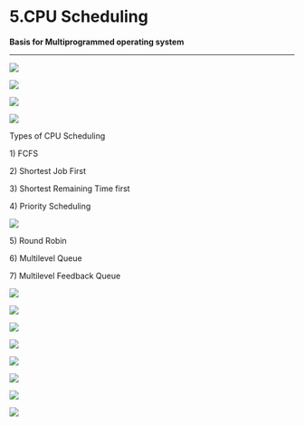 # 5.CPU Scheduling

**Basis for Multiprogrammed operating system**

 ****

![](../.gitbook/assets/image%20%28154%29.png)

![](../.gitbook/assets/image%20%286%29.png)

![](../.gitbook/assets/image%20%2879%29.png)

![](../.gitbook/assets/image%20%2814%29.png)

Types of CPU Scheduling

1\) FCFS

2\) Shortest Job First

3\) Shortest Remaining Time first

4\) Priority Scheduling

![](../.gitbook/assets/image%20%2815%29.png)

5\) Round Robin

6\) Multilevel Queue

7\) Multilevel Feedback Queue

![](../.gitbook/assets/image%20%2884%29.png)

![](../.gitbook/assets/image%20%2834%29.png)

![](../.gitbook/assets/image%20%2858%29.png)

![](../.gitbook/assets/image%20%2857%29.png)

![](../.gitbook/assets/image%20%2862%29.png)

![](../.gitbook/assets/image%20%283%29.png)

![](../.gitbook/assets/image%20%2839%29.png)

![](../.gitbook/assets/image%20%2816%29.png)

